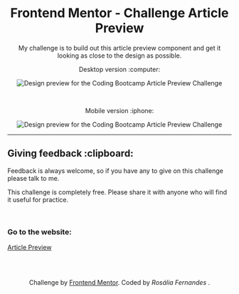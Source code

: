 
<h1 align="center">Frontend Mentor - Challenge Article Preview </h1>

<p align="center">My challenge is to build out this article preview component and get it looking as close to the design as possible.</p>

<p align="center"> Desktop version :computer: </p> 
<p align="center"> <img src="https://github.com/jessicarf18/challenge-Article-Preview/blob/master/assets/images-readme/gif-readme.gif" alt="Design preview for the Coding Bootcamp Article Preview Challenge"> </p>
<br>
  
<p align="center"> Mobile version :iphone: </p> 
<p align="center"> <img src="https://github.com/jessicarf18/challenge-Article-Preview/blob/master/assets/images-readme/gif-readme-2.gif" alt="Design preview for the Coding Bootcamp Article Preview Challenge"> </p>
<hr>
<h2> Giving feedback :clipboard: </h2>
<p>
Feedback is always welcome, so if you have any to give on this challenge please talk to me.

This challenge is completely free. Please share it with anyone who will find it useful for practice. </p>

<br>
<h3>Go to the website: </h3> <a href="https://jessicarf18.github.io/clipboard/" target="_blank"> Article Preview </a>

<br><br>
<p align="center"> Challenge by <a href="https://www.frontendmentor.io/challenges" target="_blank">Frontend Mentor</a>. Coded by <i>Rosália Fernandes</i> . </p>
